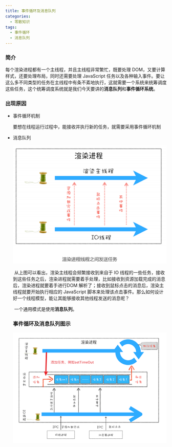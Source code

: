 ```yaml
---
title: 事件循环及消息队列
categories: 
  - 零散知识
tags: 
  - 事件循环
  - 消息队列
---
```

### 简介
每个渲染进程都有一个主线程，并且主线程非常繁忙，既要处理 DOM，又要计算样式，还要处理布局，同时还需要处理 JavaScript 任务以及各种输入事件。要让这么多不同类型的任务在主线程中有条不紊地执行，这就需要一个系统来统筹调度这些任务，这个统筹调度系统就是我们今天要讲的**消息队列**和**事件循环系统**。
### 出现原因
- 事件循环机制

  要想在线程运行过程中，能接收并执行新的任务，就需要采用事件循环机制

- 消息队列

  ![image-20210705153141673](事件循环及消息队列/image-20210705153141673.png)

  ​	从上图可以看出，渲染主线程会频繁接收到来自于 IO 线程的一些任务，接收到这些任务之后，渲染进程就需要着手处理，比如接收到资源加载完成的消息后，渲染进程就要着手进行DOM 解析了；接收到鼠标点击的消息后，渲染主线程就要开始执行相应的 JavaScript 脚本来处理该点击事件。那么如何设计好一个线程模型，能让其能够接收其他线程发送的消息呢？

  ​	一个通用模式是使用**消息队列**。

  ### 事件循环及消息队列图示

  ![image-20210705154145466](事件循环及消息队列/image-20210705154145466.png)

